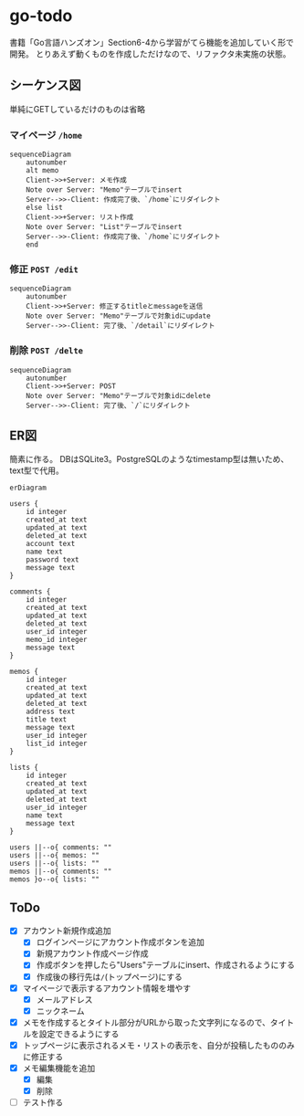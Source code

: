 # go-todo

書籍「Go言語ハンズオン」Section6-4から学習がてら機能を追加していく形で開発。
とりあえず動くものを作成しただけなので、リファクタ未実施の状態。

## シーケンス図

単純にGETしているだけのものは省略

### マイページ `/home`

``` mermaid
sequenceDiagram
    autonumber
    alt memo
    Client->>+Server: メモ作成
    Note over Server: "Memo"テーブルでinsert
    Server-->>-Client: 作成完了後、`/home`にリダイレクト
    else list
    Client->>+Server: リスト作成
    Note over Server: "List"テーブルでinsert
    Server-->>-Client: 作成完了後、`/home`にリダイレクト
    end
```

### 修正 `POST /edit`

``` mermaid
sequenceDiagram
    autonumber
    Client->>+Server: 修正するtitleとmessageを送信
    Note over Server: "Memo"テーブルで対象idにupdate
    Server-->>-Client: 完了後、`/detail`にリダイレクト
```

### 削除 `POST /delte`

``` mermaid
sequenceDiagram
    autonumber
    Client->>+Server: POST
    Note over Server: "Memo"テーブルで対象idにdelete
    Server-->>-Client: 完了後、`/`にリダイレクト
```


## ER図

簡素に作る。
DBはSQLite3。PostgreSQLのようなtimestamp型は無いため、text型で代用。

``` mermaid
erDiagram

users {
    id integer
    created_at text
    updated_at text
    deleted_at text
    account text
    name text
    password text
    message text
}

comments {
    id integer
    created_at text
    updated_at text
    deleted_at text
    user_id integer
    memo_id integer
    message text
}

memos {
    id integer
    created_at text
    updated_at text
    deleted_at text
    address text
    title text
    message text
    user_id integer
    list_id integer
}

lists {
    id integer
    created_at text
    updated_at text
    deleted_at text
    user_id integer
    name text
    message text
}

users ||--o{ comments: ""
users ||--o{ memos: ""
users ||--o{ lists: ""
memos ||--o{ comments: ""
memos }o--o{ lists: ""
```


## ToDo

- [x] アカウント新規作成追加
  - [x] ログインページにアカウント作成ボタンを追加
  - [x] 新規アカウント作成ページ作成
  - [x] 作成ボタンを押したら"Users"テーブルにinsert、作成されるようにする
  - [x] 作成後の移行先は`/`(トップページ)にする
- [x] マイページで表示するアカウント情報を増やす
  - [x] メールアドレス
  - [x] ニックネーム
- [x] メモを作成するとタイトル部分がURLから取った文字列になるので、タイトルを設定できるようにする
- [x] トップページに表示されるメモ・リストの表示を、自分が投稿したもののみに修正する
- [x] メモ編集機能を追加
  - [x] 編集
  - [x] 削除
- [ ] テスト作る